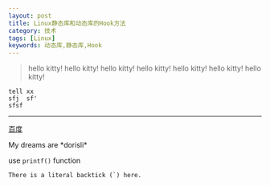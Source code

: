 ```yaml
---
layout: post
title: Linux静态库和动态库的Hook方法
category: 技术
tags: [Linux] 
keywords: 动态库,静态库,Hook 
---
```


> hello kitty!
> hello kitty!
> hello kitty!
> hello kitty!
> hello kitty!
> hello kitty!
> hello kitty!

    tell xx
    sfj  sf'
    sfsf

------------------------

[百度](http://www.baidu.com "百度")

My dreams are \*dorisli\*

use `printf()` function

``There is a literal backtick (`) here.``
